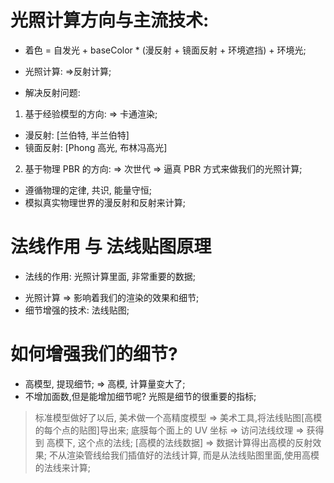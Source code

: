 # 光照计算方向与主流技术:
* 着色 = 自发光 + baseColor * (漫反射 + 镜面反射 + 环境遮挡) + 环境光;
* 光照计算: =>反射计算;

* 解决反射问题:  
1. 基于经验模型的方向:  => 卡通渲染;
- 漫反射: [兰伯特, 半兰伯特]  
- 镜面反射: [Phong 高光, 布林冯高光]   
2. 基于物理 PBR 的方向: => 次世代 => 逼真 PBR 方式来做我们的光照计算;  
- 遵循物理的定律, 共识, 能量守恒;
- 模拟真实物理世界的漫反射和反射来计算;  


# 法线作用 与 法线贴图原理  
* 法线的作用: 光照计算里面, 非常重要的数据;
- 光照计算 => 影响着我们的渲染的效果和细节;  
- 细节增强的技术: 法线贴图; 

# 如何增强我们的细节?  
- 高模型, 提现细节; => 高模, 计算量变大了;
- 不增加面数,但是能增加细节呢? 光照是细节的很重要的指标; 
> 标准模型做好了以后, 美术做一个高精度模型 => 美术工具,将法线贴图[高模的每个点的贴图]导出来;
> 底膜每个面上的 UV 坐标 => 访问法线纹理 => 获得到 高模下, 这个点的法线; [高模的法线数据] => 数据计算得出高模的反射效果;
> 不从渲染管线给我们插值好的法线计算, 而是从法线贴图里面,使用高模的法线来计算;